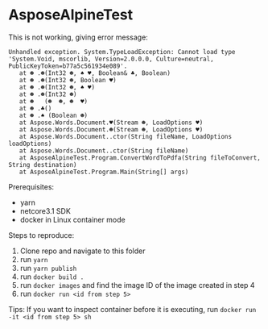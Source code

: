 
# AsposeAlpineTest

This is not working, giving error message:

    Unhandled exception. System.TypeLoadException: Cannot load type 'System.Void, mscorlib, Version=2.0.0.0, Culture=neutral, PublicKeyToken=b77a5c561934e089'.
       at ☻ .☻(Int32 ☻, ♠ ♥, Boolean& ♣, Boolean)
       at ☻ .☻(Int32 ☻, Boolean ♥)
       at ☻ .☻(Int32 ☻, ♠ ♥)
       at ☻ .☻(Int32 ☻)
       at ☻   (☻  ☻, ☻  ♥)
       at ☻ .♣()
       at ☻ .♠ (Boolean ☻)
       at Aspose.Words.Document.♥(Stream ☻, LoadOptions ♥)
       at Aspose.Words.Document.☻(Stream ☻, LoadOptions ♥)
       at Aspose.Words.Document..ctor(String fileName, LoadOptions loadOptions)
       at Aspose.Words.Document..ctor(String fileName)
       at AsposeAlpineTest.Program.ConvertWordToPdfa(String fileToConvert, String destination)
       at AsposeAlpineTest.Program.Main(String[] args)

Prerequisites:

 - yarn 
 - netcore3.1 SDK 
 - docker in Linux container mode

Steps to reproduce:
1. Clone repo and navigate to this folder
2. run `yarn`
3. run `yarn publish`
4. run `docker build .`
5. run `docker images` and find the image ID of the image created in step 4
6. run `docker run <id from step 5>`

Tips:
If you want to inspect container before it is executing, run `docker run -it <id from step 5> sh`
